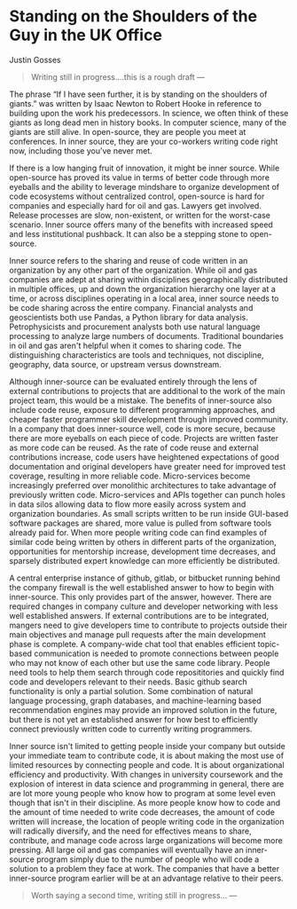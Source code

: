 # Standing on the Shoulders of the Guy in the UK Office
 
Justin Gosses
 
> Writing still in progress....this is a rough draft  &mdash; 
 
The phrase “If I have seen further, it is by standing on the shoulders of giants.” was written by Isaac Newton to Robert Hooke in reference to building upon the work his predecessors. In science, we often think of these giants as long dead men in history books. In computer science, many of the giants are still alive. In open-source, they are people you meet at conferences. In inner source, they are your co-workers writing code right now, including those you’ve never met. 
 
If there is a low hanging fruit of innovation, it might be inner source. While open-source has proved its value in terms of better code through more eyeballs and the ability to leverage mindshare to organize development of code ecosystems without centralized control, open-source is hard for companies and especially hard for oil and gas. Lawyers get involved. Release processes are slow, non-existent, or written for the worst-case scenario. Inner source offers many of the benefits with increased speed and less institutional pushback. It can also be a stepping stone to open-source.
 
Inner source refers to the sharing and reuse of code written in an organization by any other part of the organization. While oil and gas companies are adept at sharing within disciplines geographically distributed in multiple offices, up and down the organization hierarchy one layer at a time, or across disciplines operating in a local area, inner source needs to be code sharing across the entire company. Financial analysts and geoscientists both use Pandas, a Python library for data analysis. Petrophysicists and procurement analysts both use natural language processing to analyze large numbers of documents. Traditional boundaries in oil and gas aren't helpful when it comes to sharing code. The distinguishing characteristics are tools and techniques, not discipline, geography, data source, or upstream versus downstream. 
 
Although inner-source can be evaluated entirely through the lens of external contributions to  projects that are additional to the work of the main project team, this would be a mistake. The benefits of inner-source also include code reuse, exposure to different programming approaches, and cheaper faster programmer skill development through improved community. In a company that does inner-source well, code is more secure, because there are more eyeballs on each piece of code. Projects are written faster as more code can be reused. As the rate of code reuse and external contributions increase, code users have heightened expectations of good documentation and original developers have greater need for improved test coverage, resulting in more reliable code. Micro-services become increasingly preferred over monolithic architectures to take advantage of previously written code. Micro-services and APIs together can punch holes in data silos allowing data to flow more easily across system and organization boundaries. As small scripts written to be run inside GUI-based software packages are shared, more value is pulled from software tools already paid for. When more people writing code can find examples of similar code being written by others in different parts of the organization, opportunities for mentorship increase, development time decreases, and sparsely distributed expert knowledge can more efficiently be distributed. 

A central enterprise instance of github, gitlab, or bitbucket running behind the company firewall is the well established answer to how to begin with inner-source. This only provides part of the answer, however. There are required changes in company culture and developer networking with less well established answers. If external contributions are to be integrated, mangers need to give developers time to contribute to projects outside their main objectives and manage pull requests after the main development phase is complete. A company-wide chat tool that enables efficient topic-based communication is needed to promote connections between people who may not know of each other but use the same code library. People need tools to help them search through code reposititories and quickly find code and developers relevant to their needs. Basic github search functionality is only a partial solution. Some combination of natural language processing, graph databases, and machine-learning based recommendation engines may provide an improved solution in the future, but there is not yet an established answer for how best to efficiently connect previously written code to currently writing programmers. 
 
Inner source isn't limited to getting people inside your company but outside your immediate team to contribute code, it is about making the most use of limited resources by connecting people and code. It is about organizational efficiency and productivity. With changes in university coursework and the explosion of interest in data science and programming in general, there are are lot more young people who know how to program at some level even though that isn't in their discipline. As more people know how to code and the amount of time needed to write code decreases, the amount of code written will increase, the location of people writing code in the organization will radically diversify, and the need for effectives means to share, contribute, and manage code across large organizations will become more pressing. All large oil and gas companies will eventually have an inner-source program simply due to the number of people who will code a solution to a problem they face at work. The companies that have a better inner-source program earlier will be at an advantage relative to their peers. 

 > Worth saying a second time, writing still in progress...  &mdash;
